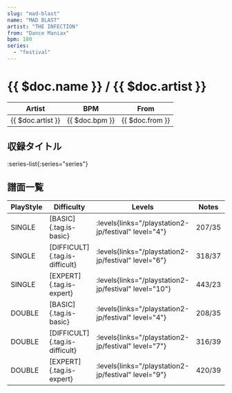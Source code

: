 ```yaml
---
slug: "mad-blast"
name: "MAD BLAST"
artist: "THE INFECTION"
from: "Dance Maniax"
bpm: 180
series:
  - "festival"
---
```


# {{ $doc.name }} / {{ $doc.artist }}

|Artist|BPM|From|
|------|---|----|
|{{ $doc.artist }}|{{ $doc.bpm }}|{{ $doc.from }}|

## 収録タイトル

:series-list{:series="series"}

## 譜面一覧

|PlayStyle|Difficulty|Levels|Notes|Movie|
|---------|----------|------|-----|-----|
|SINGLE|[BASIC]{.tag.is-basic}|<div class="field is-grouped is-grouped-multiline"> :levels{links="/playstation2-jp/festival" level="4"}</div>|207/35||
|SINGLE|[DIFFICULT]{.tag.is-difficult}|<div class="field is-grouped is-grouped-multiline"> :levels{links="/playstation2-jp/festival" level="6"}</div>|318/37||
|SINGLE|[EXPERT]{.tag.is-expert}|<div class="field is-grouped is-grouped-multiline"> :levels{links="/playstation2-jp/festival" level="10"}</div>|443/23||
|DOUBLE|[BASIC]{.tag.is-basic}|<div class="field is-grouped is-grouped-multiline"> :levels{links="/playstation2-jp/festival" level="4"}</div>|208/35||
|DOUBLE|[DIFFICULT]{.tag.is-difficult}|<div class="field is-grouped is-grouped-multiline"> :levels{links="/playstation2-jp/festival" level="7"}</div>|316/39||
|DOUBLE|[EXPERT]{.tag.is-expert}|<div class="field is-grouped is-grouped-multiline"> :levels{links="/playstation2-jp/festival" level="9"}</div>|420/39||
